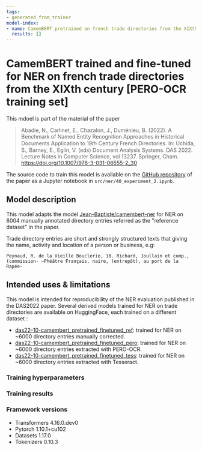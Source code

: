 ```yaml
---
tags:
- generated_from_trainer
model-index:
- name: CamemBERT pretrained on french trade directories from the XIXth century
  results: []
---
```


# CamemBERT trained and fine-tuned for NER on french trade directories from the XIXth century [PERO-OCR training set]

This mdoel is part of the material of the paper
> Abadie, N., Carlinet, E., Chazalon, J., Duménieu, B. (2022). A
> Benchmark of Named Entity Recognition Approaches in Historical
> Documents Application to 19𝑡ℎ Century French Directories. In: Uchida,
> S., Barney, E., Eglin, V. (eds) Document Analysis Systems. DAS 2022.
> Lecture Notes in Computer Science, vol 13237. Springer, Cham.
> https://doi.org/10.1007/978-3-031-06555-2_30

The source code to train this model is available on the  [GitHub repository](https://github.com/soduco/paper-ner-bench-das22) of the paper as a Jupyter notebook in  `src/ner/40_experiment_2.ipynb`.


## Model description
This model adapts the model [Jean-Baptiste/camembert-ner](https://huggingface.co/Jean-Baptiste/camembert-ner) for NER on 6004 manually annotated directory entries referred as the "reference dataset" in the paper.

Trade directory entries are short and strongly structured texts that giving the name, activity and location of a person or business, e.g: 
```
Peynaud, R. de la Vieille Bouclerie, 18. Richard, Joullain et comp., (commission- —Phéâtre Français. naire, (entrepôt), au port de la Rapée-
```

## Intended uses & limitations
This model is intended for reproducibility of the NER evaluation published in the DAS2022 paper.
Several derived models trained for NER on trade directories are available on HuggingFace, each trained on a different dataset :
- [das22-10-camembert_pretrained_finetuned_ref](): trained for NER on ~6000 directory entries manually corrected.
- [das22-10-camembert_pretrained_finetuned_pero](): trained for NER on ~6000 directory entries extracted with PERO-OCR.
- [das22-10-camembert_pretrained_finetuned_tess](): trained for NER on ~6000 directory entries extracted with Tesseract.



### Training hyperparameters

### Training results

### Framework versions

- Transformers 4.16.0.dev0
- Pytorch 1.10.1+cu102
- Datasets 1.17.0
- Tokenizers 0.10.3

